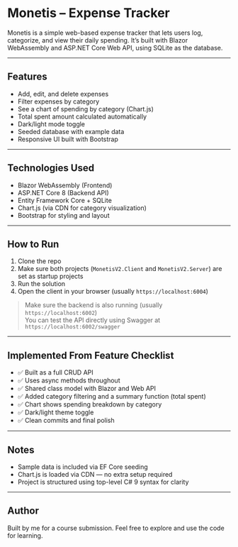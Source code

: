 # Monetis – Expense Tracker

Monetis is a simple web-based expense tracker that lets users log, categorize, and view their daily spending. It’s built with Blazor WebAssembly and ASP.NET Core Web API, using SQLite as the database.

---

## Features

- Add, edit, and delete expenses
- Filter expenses by category
- See a chart of spending by category (Chart.js)
- Total spent amount calculated automatically
- Dark/light mode toggle
- Seeded database with example data
- Responsive UI built with Bootstrap

---

## Technologies Used

- Blazor WebAssembly (Frontend)
- ASP.NET Core 8 (Backend API)
- Entity Framework Core + SQLite
- Chart.js (via CDN for category visualization)
- Bootstrap for styling and layout

---

## How to Run

1. Clone the repo  
2. Make sure both projects (`MonetisV2.Client` and `MonetisV2.Server`) are set as startup projects  
3. Run the solution  
4. Open the client in your browser (usually `https://localhost:6004`)

> Make sure the backend is also running (usually `https://localhost:6002`)  
> You can test the API directly using Swagger at `https://localhost:6002/swagger`

---

## Implemented From Feature Checklist

- ✅ Built as a full CRUD API
- ✅ Uses async methods throughout
- ✅ Shared class model with Blazor and Web API
- ✅ Added category filtering and a summary function (total spent)
- ✅ Chart shows spending breakdown by category
- ✅ Dark/light theme toggle
- ✅ Clean commits and final polish

---

## Notes

- Sample data is included via EF Core seeding
- Chart.js is loaded via CDN — no extra setup required
- Project is structured using top-level C# 9 syntax for clarity

---

## Author

Built by me for a course submission. Feel free to explore and use the code for learning.
